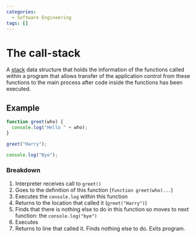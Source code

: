 ```yaml
---
categories:
  - Software Engineering
tags: []
---
```


# The call-stack

A [stack](Stacks.md) data structure that holds the information
of the functions called within a program that allows transfer of the application
control from these functions to the main process after code inside the functions
has been executed.

## Example

```js
function greet(who) {
  console.log("Hello " + who);
}

greet("Harry");

console.log("Bye");
```

### Breakdown

1. Interpreter receives call to `greet()`
2. Goes to the definition of this function (`function greet(who)...`)
3. Executes the `console.log` within this function
4. Returns to the location that called it (`greet("Harry")`)
5. Finds that there is nothing else to do in this function so moves to next
   function: the `console.log("bye")`
6. Executes
7. Returns to line that called it. Finds nothing else to do. Exits program.
